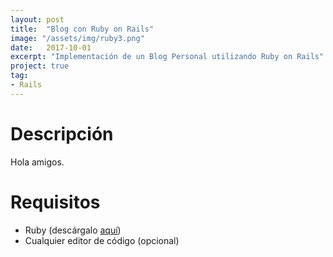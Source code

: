 ```yaml
---
layout: post
title:  "Blog con Ruby on Rails"
image: "/assets/img/ruby3.png"
date:   2017-10-01
excerpt: "Implementación de un Blog Personal utilizando Ruby on Rails"
project: true
tag:
- Rails
---
```


# Descripción

Hola amigos.

# Requisitos

* Ruby (descárgalo [aquí](https://www.ruby-lang.org/es/downloads/))
* Cualquier editor de código (opcional)
